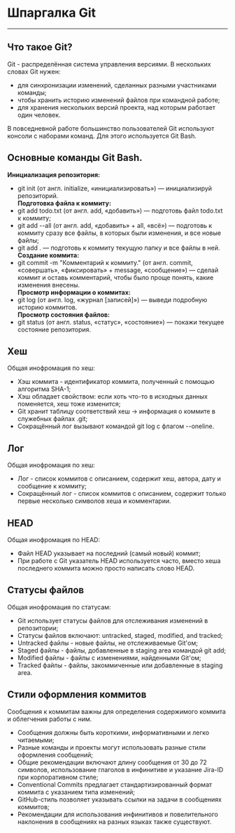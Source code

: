 # Шпаргалка Git
---
## Что такое Git?

Git - распределённая система управления версиями. В нескольких словах Git нужен:
- для синхронизации изменений, сделанных разными участниками команды;
- чтобы хранить историю изменений файлов при командной работе;
- для хранения нескольких версий проекта, над которым работает один человек.

В повседневной работе большинство пользователей Git используют консоли с наборами команд. Для этого используется Git Bash.

## Основные команды Git Bash.

**Инициализация репозитория:**  
- git init (от англ. initialize, «инициализировать») — инициализируй репозиторий.  
**Подготовка файла к коммиту:**  
- git add todo.txt (от англ. add, «добавить») — подготовь файл todo.txt к коммиту;  
- git add --all (от англ. add, «добавить» + all, «всё») — подготовь к коммиту сразу все файлы, в которых были изменения, и все новые файлы;  
- git add . — подготовь к коммиту текущую папку и все файлы в ней.  
**Создание коммита:**  
- git commit -m "Комментарий к коммиту." (от англ. commit, «совершать», «фиксировать» + message, «сообщение») — сделай коммит и оставь комментарий, чтобы было проще понять, какие изменения внесены.  
**Просмотр информации о коммитах:**  
- git log (от англ. log, «журнал [записей]») — выведи подробную историю коммитов.  
**Просмотр состояния файлов:**  
- git status (от англ. status, «статус», «состояние») — покажи текущее состояние репозитория.

## Хеш
Общая инофромация по хеш:  
- Хэш коммита - идентификатор коммита, полученный с помощью алгоритма SHA-1;  
- Хэш обладает свойством: если хоть что-то в исходных данных поменяется, хеш тоже изменится;  
- Git хранит таблицу соответствий хеш → информация о коммите в служебных файлах .git;
- Сокращённый лог вызывают командой git log с флагом --oneline.

## Лог
Общая инофромация по хеш:  
- Лог - список коммитов с описанием, содержит хеш, автора, дату и сообщение к коммиту;  
- Сокращённый лог - список коммитов с описанием, содержит только первые несколько символов хеша и комментарии.

## HEAD
Общая инофромация по HEAD:  
- Файл HEAD указывает на последний (самый новый) коммит;  
- При работе с Git указатель HEAD используется часто, вместо хеша последнего коммита можно просто написать слово HEAD.

## Статусы файлов
Общая инофромация по статусам:  
- Git использует статусы файлов для отслеживания изменений в репозитории;
- Статусы файлов включают: untracked, staged, modified, and tracked;
- Untracked файлы - новые файлы, не отслеживаемые Git'ом;
- Staged файлы - файлы, добавленные в staging area командой git add;
- Modified файлы - файлы с изменениями, найденными Git'ом;
- Tracked файлы - файлы, закоммиченные или добавленные в staging area.

## Стили оформления коммитов
Сообщения к коммитам важны для определения содержимого коммита и облегчения работы с ним.
- Сообщения должны быть короткими, информативными и легко читаемыми;
- Разные команды и проекты могут использовать разные стили оформления сообщений;
- Общие рекомендации включают длину сообщения от 30 до 72 символов, использование глаголов в инфинитиве и указание Jira-ID при корпоративном стиле;
- Conventional Commits предлагает стандартизированный формат коммита с указанием типа изменений;
- GitHub-стиль позволяет указывать ссылки на задачи в сообщениях коммитов;
- Рекомендации для использования инфинитивов и повелительного наклонения в сообщениях на разных языках также существуют.